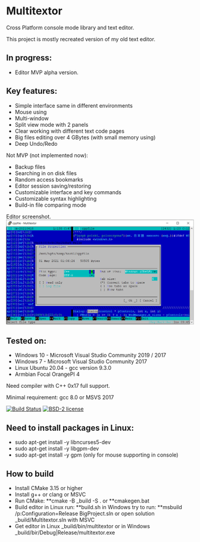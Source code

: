 # Multitextor
Cross Platform console mode library and text editor.

This project is mostly recreated version of my old text editor.

## In progress:
- Editor MVP alpha version.
 
## Key features:
- Simple interface same in different environments
- Mouse using
- Multi-window
- Split view mode with 2 panels
- Clear working with different text code pages
- Big files editing over 4 GBytes (with small memory using)
- Deep Undo/Redo

Not MVP (not implemented now):
- Backup files
- Searching in on disk files
- Random access bookmarks
- Editor session saving/restoring
- Customizable interface and key commands
- Customizable syntax highlighting
- Build-in file comparing mode
 
Editor screenshot.
  ![Screenshot](docs/multitextor1.png)

## Tested on:
 - Windows 10 - Microsoft Visual Studio Community 2019 / 2017
 - Windows 7 - Microsoft Visual Studio Community 2017
 - Linux Ubuntu 20.04 - gcc version 9.3.0
 - Armbian Focal OrangePI 4

Need compiler with C++ 0x17 full support.

Minimal requirement: gcc 8.0 or MSVS 2017

[![Build Status](https://travis-ci.org/vikonix/multitextor.svg?branch=main)][travis]
[![BSD-2 license](https://img.shields.io/github/license/vikonix/multitextor)][license]

[travis]: https://travis-ci.org/vikonix/multitextor
[license]: https://github.com/vikonix/multitextor/blob/main/LICENSE

## Need to install packages in Linux:
 - sudo apt-get install -y libncurses5-dev
 - sudo apt-get install -y libgpm-dev
 - sudo apt-get install -y gpm (only for mouse supporting in console)
 
## How to build
 - Install CMake 3.15 or higher
 - Install g++ or clang or MSVC
 - Run CMake: **cmake -B _build -S .
    or **cmakegen.bat
 - Build editor
    in Linux run: **build.sh
    in Windows try to run: **msbuild /p:Configuration=Release BigProject.sln 
    or open solution _build/Multitextor.sln with MSVC
 - Get editor in Linux _build/bin/multitextor or in Windows _build/bir/Debug|Release/multitextor.exe
    
 